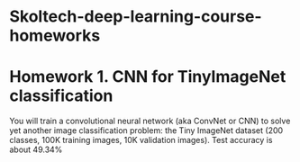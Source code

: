 # Skoltech-deep-learning-course-homeworks


# Homework 1. CNN for TinyImageNet classification
You will train a convolutional neural network (aka ConvNet or CNN) to solve yet another image classification problem: the Tiny ImageNet dataset (200 classes, 100K training images, 10K validation images).
Test accuracy is about 49.34%

